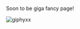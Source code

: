 Soon to be giga fancy page!

![giphyxx](https://github.com/sh0cklife/sh0cklife/assets/134636754/48be817f-850b-47bc-86eb-5220c605f4cb)
